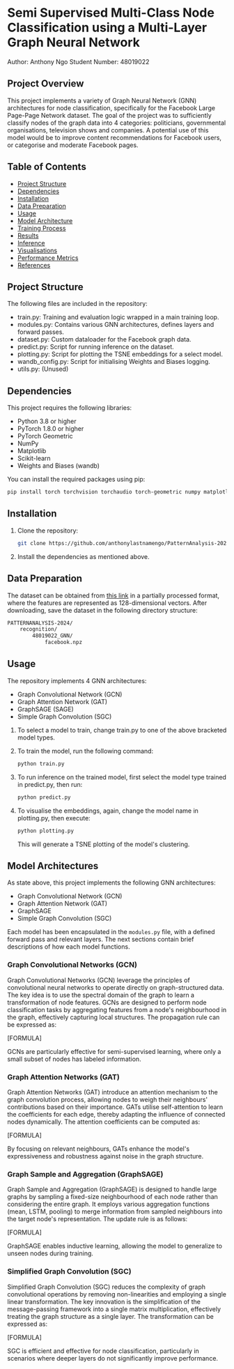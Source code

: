 # Semi Supervised Multi-Class Node Classification using a Multi-Layer Graph Neural Network

Author: Anthony Ngo
Student Number: 48019022

## Project Overview
This project implements a variety of Graph Neural Network (GNN) architectures for node classification, specifically for the Facebook Large Page-Page Network dataset. The goal of the project was to sufficiently classify nodes of the graph data into 4 categories: politicians, governmental organisations, television shows and companies. 
A potential use of this model would be to improve content recommendations for Facebook users, or categorise and moderate Facebook pages.

## Table of Contents
- [Project Structure](#project-structure)
- [Dependencies](#dependencies)
- [Installation](#installation)
- [Data Preparation](#data-preparation)
- [Usage](#usage)
- [Model Architecture](#model-architecture)
- [Training Process](#training-process)
- [Results](#results)
- [Inference](#inference)
- [Visualisations](#visualisations)
- [Performance Metrics](#performance-metrics)
- [References](#references)

## Project Structure
The following files are included in the repository:
- train.py: Training and evaluation logic wrapped in a main training loop.
- modules.py: Contains various GNN architectures, defines layers and forward passes.
- dataset.py: Custom dataloader for the Facebook graph data.
- predict.py: Script for running inference on the dataset. 
- plotting.py: Script for plotting the TSNE embeddings for a select model.
- wandb_config.py: Script for initialising Weights and Biases logging.
- utils.py: (Unused)

## Dependencies
This project requires the following libraries:
- Python 3.8 or higher
- PyTorch 1.8.0 or higher
- PyTorch Geometric
- NumPy
- Matplotlib
- Scikit-learn
- Weights and Biases (wandb)

You can install the required packages using pip:
```bash
pip install torch torchvision torchaudio torch-geometric numpy matplotlib scikit-learn wandb
```

## Installation
1. Clone the repository:
   ```bash
   git clone https://github.com/anthonylastnamengo/PatternAnalysis-2024/tree/topic-recognition
   ```

2. Install the dependencies as mentioned above.

## Data Preparation
The dataset can be obtained from [this link](https://graphmining.ai/datasets/ptg/facebook.npz) in a partially processed format, where the features are represented as 128-dimensional vectors. After downloading, save the dataset in the following directory structure:
```bash
PATTERNANALYSIS-2024/
    recognition/
        48019022_GNN/
            facebook.npz
```

## Usage
The repository implements 4 GNN architectures:
- Graph Convolutional Network (GCN)
- Graph Attention Network (GAT)
- GraphSAGE (SAGE)
- Simple Graph Convolution (SGC)

1. To select a model to train, change train.py to one of the above bracketed model types.

2. To train the model, run the following command:
   ```bash
   python train.py
   ```

4. To run inference on the trained model, first select the model type trained in predict.py, then run:
   ```bash
   python predict.py
   ```

5. To visualise the embeddings, again, change the model name in plotting.py, then execute:
   ```bash
   python plotting.py
   ```
   This will generate a TSNE plotting of the model's clustering.

## Model Architectures
As state above, this project implements the following GNN architectures:
- Graph Convolutional Network (GCN)
- Graph Attention Network (GAT)
- GraphSAGE
- Simple Graph Convolution (SGC)

Each model has been encapsulated in the `modules.py` file, with a defined forward pass and relevant layers. The next sections contain brief descriptions of how each model functions.

### Graph Convolutional Networks (GCN)
Graph Convolutional Networks (GCN) leverage the principles of convolutional neural networks to operate directly on graph-structured data. The key idea is to use the spectral domain of the graph to learn a transformation of node features. GCNs are designed to perform node classification tasks by aggregating features from a node's neighbourhood in the graph, effectively capturing local structures. The propagation rule can be expressed as:

[FORMULA]

GCNs are particularly effective for semi-supervised learning, where only a small subset of nodes has labeled information.

### Graph Attention Networks (GAT)
Graph Attention Networks (GAT) introduce an attention mechanism to the graph convolution process, allowing nodes to weigh their neighbours' contributions based on their importance. GATs utilise self-attention to learn the coefficients for each edge, thereby adapting the influence of connected nodes dynamically. The attention coefficients can be computed as:

[FORMULA]

By focusing on relevant neighbours, GATs enhance the model's expressiveness and robustness against noise in the graph structure.

### Graph Sample and Aggregation (GraphSAGE)
Graph Sample and Aggregation (GraphSAGE) is designed to handle large graphs by sampling a fixed-size neighbourhood of each node rather than considering the entire graph. It employs various aggregation functions (mean, LSTM, pooling) to merge information from sampled neighbours into the target node's representation. The update rule is as follows:

[FORMULA]

GraphSAGE enables inductive learning, allowing the model to generalize to unseen nodes during training.


### Simplified Graph Convolution (SGC)
Simplified Graph Convolution (SGC) reduces the complexity of graph convolutional operations by removing non-linearities and employing a single linear transformation. The key innovation is the simplification of the message-passing framework into a single matrix multiplication, effectively treating the graph structure as a single layer. The transformation can be expressed as:

[FORMULA]

SGC is efficient and effective for node classification, particularly in scenarios where deeper layers do not significantly improve performance.

